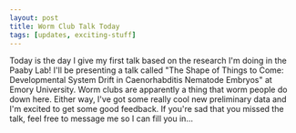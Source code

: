 ```yaml
---
layout: post
title: Worm Club Talk Today
tags: [updates, exciting-stuff]
---
```


Today is the day I give my first talk based on the research I'm doing in the Paaby Lab! 
I'll be presenting a talk called "The Shape of Things to Come: Developmental System Drift in Caenorhabditis Nematode Embryos" at Emory University. Worm clubs are apparently a thing that worm people do down here. 
Either way, I've got some really cool new preliminary data and I'm excited to get some good feedback. If you're sad that you missed the talk, feel free to message me so I can fill you in...
